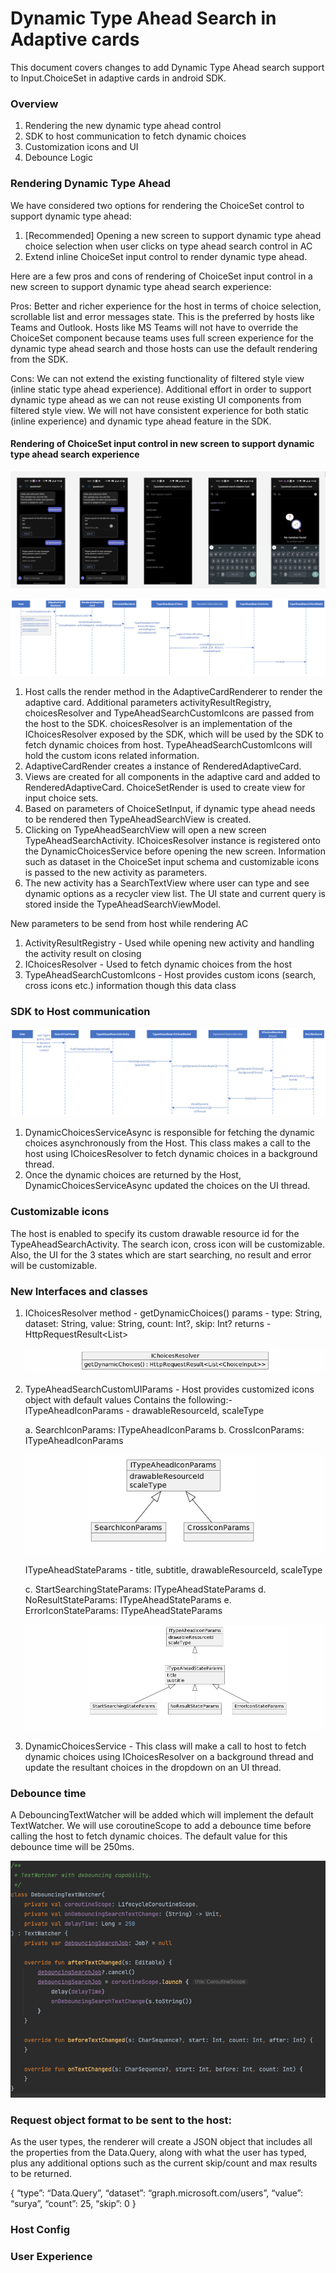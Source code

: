 # Dynamic Type Ahead Search in Adaptive cards
This document covers changes to add Dynamic Type Ahead search support to Input.ChoiceSet in adaptive cards in android SDK.

### Overview
1. Rendering the new dynamic type ahead control
2. SDK to host communication to fetch dynamic choices
3. Customization icons and UI
4. Debounce Logic

### Rendering Dynamic Type Ahead

We have considered two options for rendering the ChoiceSet control to support dynamic type ahead: </br>
1. [Recommended] Opening a new screen to support dynamic type ahead choice selection when user clicks on type ahead search control in AC 
2. Extend inline ChoiceSet input control to render dynamic type ahead.

Here are a few pros and cons of rendering of ChoiceSet input control in a new screen to support dynamic type ahead search experience: </br>

Pros:
Better and richer experience for the host in terms of choice selection, scrollable list and error messages state. This is the preferred by hosts like Teams and Outlook.
Hosts like MS Teams will not have to override the ChoiceSet component because teams uses full screen experience for the dynamic type ahead search and those hosts can use the default rendering from the SDK.

Cons:
We can not extend the existing functionality of filtered style view (inline static type ahead experience).
Additional effort in order to support dynamic type ahead as we can not reuse existing UI components from filtered style view. We will not have consistent experience for both static (inline experience) and dynamic type ahead feature in the SDK.

#### Rendering of ChoiceSet input control in new screen to support dynamic type ahead search experience 

![img](assets/TypeAhead/newScreenUX.png)

![img](assets/TypeAhead/TypeAheadSearchRendering.png)


1. Host calls the render method in the AdaptiveCardRenderer to render the adaptive card. Additional parameters activityResultRegistry, choicesResolver and TypeAheadSearchCustomIcons are passed from the host to the SDK. 
choicesResolver is an implementation of the IChoicesResolver exposed by the SDK, which will be used by the SDK to fetch dynamic choices from host. TypeAheadSearchCustomIcons will hold the custom icons related information. 
2. AdaptiveCardRender creates a instance of RenderedAdaptiveCard.
3. Views are created for all components in the adaptive card and added to RenderedAdaptiveCard. ChoiceSetRender is used to create view for input choice sets.
4. Based on parameters of ChoiceSetInput, if dynamic type ahead needs to be rendered then TypeAheadSearchView is created.
5. Clicking on TypeAheadSearchView will open a new screen TypeAheadSearchActivity. IChoicesResolver instance is registered onto the DynamicChoicesService before opening the new screen. Information such as dataset in the ChoiceSet input schema and customizable icons is passed to the new activity as parameters.
6. The new activity has a SearchTextView where user can type and see dynamic options as a recycler view list. The UI state and current query is stored inside the TypeAheadSearchViewModel. 

New parameters to be send from host while rendering AC
1. ActivityResultRegistry - Used while opening new activity and handling the activity result on closing
2. IChoicesResolver - Used to fetch dynamic choices from the host
3. TypeAheadSearchCustomIcons - Host provides custom icons (search, cross icons etc.) information though this data class

### SDK to Host communication 

![img](assets/TypeAhead/TypeAheadSearchHostCommunication.png)

1. DynamicChoicesServiceAsync is responsible for fetching the dynamic choices asynchronously from the Host. This class makes a call to the host using IChoicesResolver to fetch dynamic choices in a background thread.
2. Once the dynamic choices are returned by the Host, DynamicChoicesServiceAsync updated the choices on the UI thread.

### Customizable icons 
The host is enabled to specify its custom drawable resource id for the TypeAheadSearchActivity. The search icon, cross icon will be customizable.
Also, the UI for the 3 states which are start searching, no result and error will be customizable.

### New Interfaces and classes 
1. IChoicesResolver method - getDynamicChoices() 
   params -  type: String, dataset: String, value: String, count: Int?, skip: Int?
   returns - HttpRequestResult<List<ChoiceInput>>

   ![img](assets/TypeAhead/choicesResolver.png)

2. TypeAheadSearchCustomUIParams - Host provides customized icons object with default values
   Contains the following:-
   ITypeAheadIconParams - drawableResourceId, scaleType
   
   a. SearchIconParams: ITypeAheadIconParams
   b. CrossIconParams: ITypeAheadIconParams

   ![img](assets/TypeAhead/ITypeAheadIconParams.png)

   ITypeAheadStateParams - title, subtitle, drawableResourceId, scaleType

   c. StartSearchingStateParams: ITypeAheadStateParams
   d. NoResultStateParams: ITypeAheadStateParams
   e. ErrorIconStateParams: ITypeAheadStateParams

   ![img](assets/TypeAhead/ITypeAheadStateParams.png)

3. DynamicChoicesService - This class will make a call to host to fetch dynamic choices using IChoicesResolver on a background thread and update the resultant choices in the dropdown on an UI thread.

### Debounce time
A DebouncingTextWatcher will be added which will implement the default TextWatcher. We will use coroutineScope to add a debounce time before calling the host to fetch dynamic choices. The default value for this debounce time will be 250ms.  

![img](assets/TypeAhead/debouce.png)


### Request object format to be sent to the host: 
As the user types, the renderer will create a JSON object that includes all the properties from the Data.Query, along with what the user has typed, plus any additional options such as the current skip/count and max results to be returned. 

{ 
“type”: “Data.Query”, 
“dataset”: “graph.microsoft.com/users”, 
“value”: “surya”, 
“count”: 25, 
“skip”: 0 
} 

### Host Config


### User Experience 